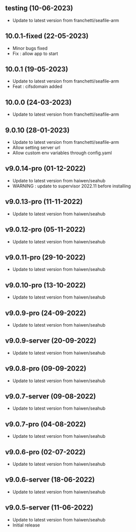 ## testing (10-06-2023)

- Update to latest version from franchetti/seafile-arm

## 10.0.1-fixed (22-05-2023)

- Minor bugs fixed
- Fix : allow app to start

## 10.0.1 (19-05-2023)

- Update to latest version from franchetti/seafile-arm
- Feat : cifsdomain added

## 10.0.0 (24-03-2023)

- Update to latest version from franchetti/seafile-arm

## 9.0.10 (28-01-2023)

- Update to latest version from franchetti/seafile-arm
- Allow setting server url
- Allow custom env variables through config.yaml

## v9.0.14-pro (01-12-2022)

- Update to latest version from haiwen/seahub
- WARNING : update to supervisor 2022.11 before installing

## v9.0.13-pro (11-11-2022)

- Update to latest version from haiwen/seahub

## v9.0.12-pro (05-11-2022)

- Update to latest version from haiwen/seahub

## v9.0.11-pro (29-10-2022)

- Update to latest version from haiwen/seahub

## v9.0.10-pro (13-10-2022)

- Update to latest version from haiwen/seahub

## v9.0.9-pro (24-09-2022)

- Update to latest version from haiwen/seahub

## v9.0.9-server (20-09-2022)

- Update to latest version from haiwen/seahub

## v9.0.8-pro (09-09-2022)

- Update to latest version from haiwen/seahub

## v9.0.7-server (09-08-2022)

- Update to latest version from haiwen/seahub

## v9.0.7-pro (04-08-2022)

- Update to latest version from haiwen/seahub

## v9.0.6-pro (02-07-2022)

- Update to latest version from haiwen/seahub

## v9.0.6-server (18-06-2022)

- Update to latest version from haiwen/seahub

## v9.0.5-server (11-06-2022)

- Update to latest version from haiwen/seahub
- Initial release

